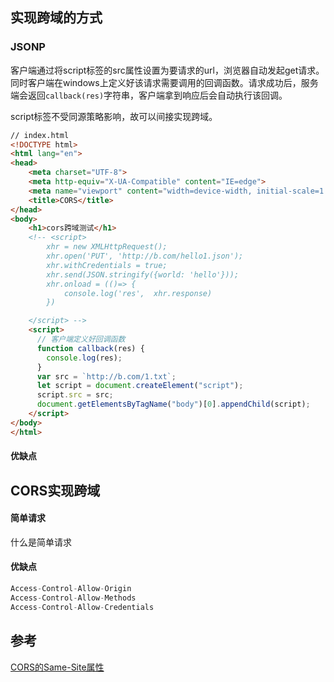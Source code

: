 ## 实现跨域的方式

### JSONP

客户端通过将script标签的src属性设置为要请求的url，浏览器自动发起get请求。同时客户端在windows上定义好该请求需要调用的回调函数。请求成功后，服务端会返回`callback(res)`字符串，客户端拿到响应后会自动执行该回调。

script标签不受同源策略影响，故可以间接实现跨域。

```html
// index.html
<!DOCTYPE html>
<html lang="en">
<head>
    <meta charset="UTF-8">
    <meta http-equiv="X-UA-Compatible" content="IE=edge">
    <meta name="viewport" content="width=device-width, initial-scale=1.0">
    <title>CORS</title>
</head>
<body>
    <h1>cors跨域测试</h1>
    <!-- <script>
        xhr = new XMLHttpRequest();
        xhr.open('PUT', 'http://b.com/hello1.json');
        xhr.withCredentials = true;
        xhr.send(JSON.stringify({world: 'hello'}));
        xhr.onload = (()=> {
            console.log('res',  xhr.response)
        })

    </script> -->
    <script>
      // 客户端定义好回调函数
      function callback(res) {
        console.log(res);
      }
      var src = `http://b.com/1.txt`;
      let script = document.createElement("script");
      script.src = src;
      document.getElementsByTagName("body")[0].appendChild(script);
    </script>
</body>
</html>
```

#### 优缺点



## CORS实现跨域

#### 简单请求

什么是简单请求

#### 优缺点



```javascript
Access-Control-Allow-Origin
Access-Control-Allow-Methods
Access-Control-Allow-Credentials
```



## 参考

[CORS的Same-Site属性](https://github.com/mqyqingfeng/Blog/issues/157)

